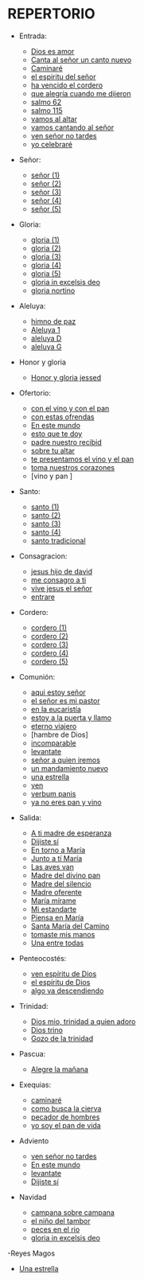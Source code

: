 # REPERTORIO

- Entrada:

  - [Dios es amor](entrada/dios_es_amor.md)
  - [Canta al señor un canto nuevo](entrada/canta_al_senor_un_canto_nuevo.md)
  - [Caminaré](exequias/caminare.md)
  - [el espiritu del señor](entrada/el_espiritu_del_senior.md)
  - [ha vencido el cordero](entrada/ha_vencido_el_cordero.md)
  - [que alegría cuando me dijeron](entrada/que_alegria_cuando_me_dijeron.md)
  - [salmo 62](entrada/salmo_62.md)
  - [salmo 115](entrada/salmo_115.md)
  - [vamos al altar](entrada/vamos_al_altar.md)
  - [vamos cantando al señor](entrada/vamos_cantando_al_senior.md)
  - [ven señor no tardes](entrada/ven_senior_no_tardes.md)
  - [yo celebraré](entrada/yo_celebrare.md)

- Señor:

  - [señor (1)](senior_ten_piedad/senior_1.md)
  - [señor (2)](senior_ten_piedad/senior_2.md)
  - [señor (3)](senior_ten_piedad/senior_3.md)
  - [señor (4)](senior_ten_piedad/senior_4.md)
  - [señor (5)](senior_ten_piedad/senior_5.md)

- Gloria:

  - [gloria (1)](gloria/gloria_1.md)
  - [gloria (2)](gloria/gloria_2.md)
  - [gloria (3)](gloria/gloria_3.md)
  - [gloria (4)](gloria/gloria_4.md)
  - [gloria (5)](gloria/gloria_5.md)
  - [gloria in excelsis deo](gloria/Gloria_in_excelsis_deo.md)
  - [gloria nortino](gloria/gloria_nortino.md)

- Aleluya:

  - [himno de paz](aleluya/himno_de_paz.md)
  - [Aleluya 1](aleluya/aleluya_1.md)
  - [aleluya D](aleluya/aleluya_d.md)
  - [aleluya G](aleluya/aleluya_g.md)

- Honor y gloria

  - [Honor y gloria jessed](honor_y_gloria/honor_y_gloria_1.md)

- Ofertorio:

  - [con el vino y con el pan](ofertorio/con_el_vino_y_con_el_pan.md)
  - [con estas ofrendas](ofertorio/con_estas_ofrendas.md)
  - [En este mundo](ofertorio/en_este_mundo.md)
  - [esto que te doy](ofertorio/esto_que_te_doy.md)
  - [padre nuestro recibid](ofertorio/padre_nuestro_recibid.md)
  - [sobre tu altar](ofertorio/sobre_tu_altar.md)
  - [te presentamos el vino y el pan](ofertorio/te_presentamos_el_vino_y_el_pan.md)
  - [toma nuestros corazones](ofertorio/toma_nuestros_corazones.md)
  - [vino y pan ]

- Santo:

  - [santo (1)](santo/santo_1.md)
  - [santo (2)](santo/santo_2.md)
  - [santo (3)](santo/santo_3.md)
  - [santo (4)](santo/santo_4.md)
  - [santo tradicional](santo/santo_tradicional.md)

- Consagracion:

  - [jesus hijo de david](consagracion/jesus_hijo_de_david.md)
  - [me consagro a ti](consagracion/me_consagro_a_ti.md)
  - [vive jesus el señor](consagracion/vive_jesus_el_senior.md)
  - [entrare](consagracion/entrare.md)

- Cordero:

  - [cordero (1)](cordero/cordero_1.md)
  - [cordero (2)](cordero/cordero_2.md)
  - [cordero (3)](cordero/cordero_3.md)
  - [cordero (4)](cordero/cordero_4.md)
  - [cordero (5)](cordero/cordero_5.md)

- Comunión:

  - [aqui estoy señor](comunion/aqui_estoy_senior.md)
  - [el señor es mi pastor](comunion/el_senior_es_mi_pastor.md)
  - [en la eucaristía](comunion/en_la_eucaristia.md)
  - [estoy a la puerta y llamo](comunion/estoy_a_la_puerta_y_llamo.md)
  - [eterno viajero](comunion/eterno_viajero.md)
  - [hambre de Dios]
  - [incomparable](comunion/incomparable.md)
  - [levantate](comunion/levantate.md)
  - [señor a quien iremos](comunion/senior_a_quien_iremos.md)
  - [un mandamiento nuevo](comunion/un_mandamiento_nuevo.md)
  - [una estrella](comunion/una_estrella.md)
  - [ven](comunion/ven.md)
  - [verbum panis](comunion/verbum_panis.md)
  - [ya no eres pan y vino](comunion/ya_no_eres_pan_y_vino.md)

- Salida:

  - [A ti madre de esperanza](salida/a_ti_madre_de_esperanza.md)
  - [Dijiste sí](salida/dijiste_si.md)
  - [En torno a María](salida/en_torno_a_maria.md)
  - [Junto a tí María](salida/junto_a_ti_maria.md)
  - [Las aves van](salida/las_aves_van.md)
  - [Madre del divino pan](salida/madre_del_divino_pan.md)
  - [Madre del silencio](salida/madre_del_silencio.md)
  - [Madre oferente](salida/madre_oferente.md)
  - [María mírame](salida/maria_mirame.md)
  - [Mi estandarte](salida/mi_estandarte.md)
  - [Piensa en María](salida/piensa_en_maria.md)
  - [Santa María del Camino](salida/santa_maria_del_camino.md)
  - [tomaste mis manos](salida/tomaste_mis_manos.md)
  - [Una entre todas](salida/una_entre_todas.md)

- Penteocostés:

  - [ven espíritu de Dios](pentecostes/ven_espiritu_de_dios.md)
  - [el espíritu de Dios](pentecostes/el_espiritu_de_dios.md)
  - [algo va descendiendo](pentecostes/algo_va_descendiendo.md)

- Trinidad:

  - [Dios mio, trinidad a quien adoro](trinidad/trinidad_a_quien_adoro.md)
  - [Dios trino](trinidad/dios_trino.md)
  - [Gozo de la trinidad](trinidad/gozo_de_la_trinidad.md)

- Pascua:

  - [Alegre la mañana](pascua/alegre_la_maniana.md)

- Exequias:

  - [caminaré](exequias/caminare.md)
  - [como busca la cierva](exequias/ofertorio.md)
  - [pecador de hombres](exequias/salida.md)
  - [yo soy el pan de vida](exequias/yo_soy_el_pan_de_vida.md)

- Adviento

  - [ven señor no tardes](entrada/ven_senior_no_tardes.md)
  - [En este mundo](ofertorio/en_este_mundo.md)
  - [levantate](comunion/levantate.md)
  - [Dijiste sí](salida/dijiste_si.md)

- Navidad
  - [campana sobre campana](villancicos/Campana_sobre_campana.md)
  - [el niño del tambor](villancicos/El_ninio_del_tambor.md)
  - [peces en el rio](villancicos/Peces_en_el_rio.md)
  - [gloria in excelsis deo](gloria/Gloria_in_excelsis_deo.md)

-Reyes Magos

- [Una estrella](comunion/una_estrella.md)
